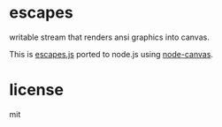 # escapes

writable stream that renders ansi graphics into canvas.

This is [escapes.js](https://github.com/atdt/escapes.js) ported to node.js using [node-canvas](https://github.com/Automattic/node-canvas).

# license

mit
